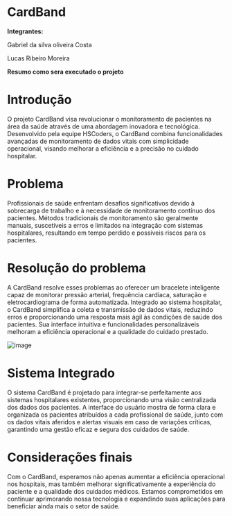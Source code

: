# CardBand

**Integrantes:** 

Gabriel da silva oliveira Costa

Lucas Ribeiro Moreira 

**Resumo como sera executado o projeto**

# Introdução 

O projeto CardBand visa revolucionar o monitoramento de pacientes na área da saúde através de uma abordagem inovadora e tecnológica. Desenvolvido pela equipe HSCoders, o CardBand combina funcionalidades avançadas de monitoramento de dados vitais com simplicidade operacional, visando melhorar a eficiência e a precisão no cuidado hospitalar.

# Problema 

Profissionais de saúde enfrentam desafios significativos devido à sobrecarga de trabalho e à necessidade de monitoramento contínuo dos pacientes. Métodos tradicionais de monitoramento são geralmente manuais, suscetíveis a erros e limitados na integração com sistemas hospitalares, resultando em tempo perdido e possíveis riscos para os pacientes.

# Resolução do problema

A CardBand resolve esses problemas ao oferecer um bracelete inteligente capaz de monitorar pressão arterial, frequência cardíaca, saturação e eletrocardiograma de forma automatizada. Integrado ao sistema hospitalar, o CardBand simplifica a coleta e transmissão de dados vitais, reduzindo erros e proporcionando uma resposta mais ágil às condições de saúde dos pacientes. Sua interface intuitiva e funcionalidades personalizáveis melhoram a eficiência operacional e a qualidade do cuidado prestado.

![image](https://github.com/GabrielCosta-99/CardBand/assets/128004263/9acb70c1-8f4d-4ef2-82df-35487b3a237e)

# Sistema Integrado

O sistema CardBand é projetado para integrar-se perfeitamente aos sistemas hospitalares existentes, proporcionando uma visão centralizada dos dados dos pacientes. A interface do usuário mostra de forma clara e organizada os pacientes atribuídos a cada profissional de saúde, junto com os dados vitais aferidos e alertas visuais em caso de variações críticas, garantindo uma gestão eficaz e segura dos cuidados de saúde.

# Considerações finais

Com o CardBand, esperamos não apenas aumentar a eficiência operacional nos hospitais, mas também melhorar significativamente a experiência do paciente e a qualidade dos cuidados médicos. Estamos comprometidos em continuar aprimorando nossa tecnologia e expandindo suas aplicações para beneficiar ainda mais o setor de saúde.
